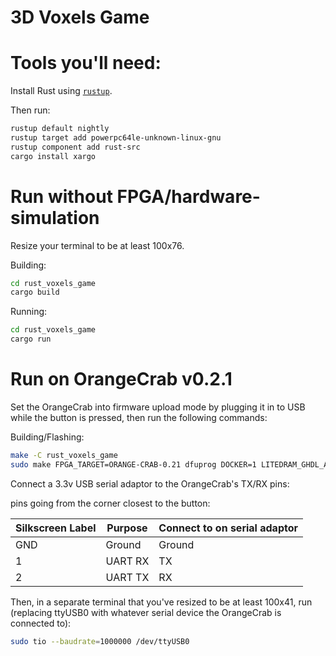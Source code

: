 # 3D Voxels Game

# Tools you'll need:

Install Rust using [`rustup`](https://rustup.rs/).

Then run:
```bash
rustup default nightly
rustup target add powerpc64le-unknown-linux-gnu
rustup component add rust-src
cargo install xargo
```

# Run without FPGA/hardware-simulation

Resize your terminal to be at least 100x76.

Building:
```bash
cd rust_voxels_game
cargo build
```

Running:
```bash
cd rust_voxels_game
cargo run
```

# Run on OrangeCrab v0.2.1

Set the OrangeCrab into firmware upload mode by plugging it in to USB while the button is pressed, then run the following commands:

Building/Flashing:
```bash
make -C rust_voxels_game
sudo make FPGA_TARGET=ORANGE-CRAB-0.21 dfuprog DOCKER=1 LITEDRAM_GHDL_ARG=-gUSE_LITEDRAM=false RAM_INIT_FILE=rust_voxels_game/rust_voxels_game.hex MEMORY_SIZE=$((3<<16))
```

Connect a 3.3v USB serial adaptor to the OrangeCrab's TX/RX pins:

pins going from the corner closest to the button:

| Silkscreen Label | Purpose | Connect to on serial adaptor |
|------------------|---------|------------------------------|
| GND              | Ground  | Ground                       |
| 1                | UART RX | TX                           |
| 2                | UART TX | RX                           |

Then, in a separate terminal that you've resized to be at least 100x41, run
(replacing ttyUSB0 with whatever serial device the OrangeCrab is connected to):
```bash
sudo tio --baudrate=1000000 /dev/ttyUSB0
```
